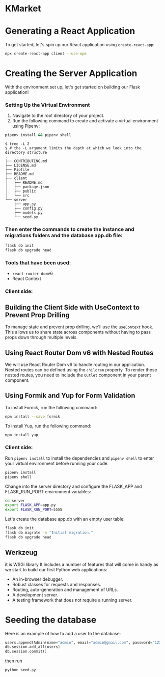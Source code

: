 # KMarket


 # Generating a React Application

To get started, let's spin up our React application using `create-react-app`:

```sh
npx create-react-app client --use-npm
```

# Creating the Server Application

With the environment set up, let's get started on building our Flask application!

### Setting Up the Virtual Environment

1. Navigate to the root directory of your project.
2. Run the following command to create and activate a virtual environment using Pipenv:

```bash
pipenv install && pipenv shell
```

```console
$ tree -L 2
$ # the -L argument limits the depth at which we look into the directory structure
.
├── CONTRIBUTING.md
├── LICENSE.md
├── Pipfile
├── README.md
├── client
│   ├── README.md
│   ├── package.json
│   ├── public
│   └── src
└── server
    ├── app.py
    ├── config.py
    ├── models.py
    └── seed.py
```
### Then enter the commands to create the instance and migrations folders and the database app.db file:
```bash
flask db init
flask db upgrade head
```

### Tools that have been used:
- `react-router-dom`v6
- React Context

### Client side:
## Building the Client Side with UseContext to Prevent Prop Drilling

To manage state and prevent prop drilling, we'll use the `useContext` hook. This allows us to share state across components without having to pass props down through multiple levels.

## Using React Router Dom v6 with Nested Routes

We will use React Router Dom v6 to handle routing in our application. Nested routes can be defined using the `children` property. To render these nested routes, you need to include the `Outlet` component in your parent component.


## Using Formik and Yup for Form Validation

To install Formik, run the following command:

```sh
npm install --save formik
```
To install Yup, run the following command:
```sh
npm install yup
```


### Client side:
Run `pipenv install` to install the dependencies and `pipenv shell` to enter your virtual environment before running your code.

```sh
pipenv install
pipenv shell
```
Change into the server directory and configure the FLASK_APP and FLASK_RUN_PORT environment variables:

```sh
cd server
export FLASK_APP=app.py
export FLASK_RUN_PORT=5555
```

Let's create the database app.db with an empty user table:
```sh
flask db init
flask db migrate -m "Initial migration."
flask db upgrade head
```

## Werkzeug
it is WSGi library It includes a number of features that will come in handy as we start to build our first Python web applications:

- An in-browser debugger.
- Robust classes for requests and responses.
- Routing, auto-generation and management of URLs.
- A development server.
- A testing framework that does not require a running server.


# Seeding the database
Here is an example of how to add a user to the database:

```python
users.append(Admin(name="admin", email="admin@gmail.com", password="1234"))
db.session.add_all(users)
db.session.commit()
```
then run
```sh
python seed.py
```